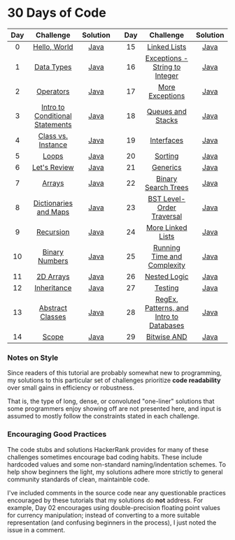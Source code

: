 # 30 Days of Code

| Day |                                              Challenge                                             |                                                                     Solution                                                                    |   | Day |                                                Challenge                                                |                                                                             Solution                                                                            |
|:---:|:--------------------------------------------------------------------------------------------------:|:-----------------------------------------------------------------------------------------------------------------------------------------------:|:-:|:---:|:-------------------------------------------------------------------------------------------------------:|:---------------------------------------------------------------------------------------------------------------------------------------------------------------:|
|  0  |                [Hello, World](https://www.hackerrank.com/challenges/30-hello-world)                |            [Java](https://github.com/clfm/HackerRank/blob/master/30%20Days%20of%20Code/Day%2000%20-%20Hello%2C%20World/Solution.java)           |   |  15 |                   [Linked Lists](https://www.hackerrank.com/challenges/30-linked-list)                  |                     [Java](https://github.com/clfm/HackerRank/blob/master/30%20Days%20of%20Code/Day%2015%20-%20Linked%20Lists/Solution.java)                    |
|  1  |                  [Data Types](https://www.hackerrank.com/challenges/30-data-types)                 |              [Java](https://github.com/clfm/HackerRank/blob/master/30%20Days%20of%20Code/Day%2001%20-%20Data%20Types/Solution.java)             |   |  16 | [Exceptions - String to Integer](https://www.hackerrank.com/challenges/30-exceptions-string-to-integer) |         [Java](https://github.com/clfm/HackerRank/blob/master/30%20Days%20of%20Code/Day%2016%20-%20Exceptions%20-%20String%20to%20Integer/Solution.java)        |
|  2  |                   [Operators](https://www.hackerrank.com/challenges/30-operators)                  |               [Java](https://github.com/clfm/HackerRank/blob/master/30%20Days%20of%20Code/Day%2002%20-%20Operators/Solution.java)               |   |  17 |               [More Exceptions](https://www.hackerrank.com/challenges/30-more-exceptions)               |                   [Java](https://github.com/clfm/HackerRank/blob/master/30%20Days%20of%20Code/Day%2017%20-%20More%20Exceptions/Solution.java)                   |
|  3  | [Intro to Conditional Statements](https://www.hackerrank.com/challenges/30-conditional-statements) | [Java](https://github.com/clfm/HackerRank/blob/master/30%20Days%20of%20Code/Day%2003%20-%20Intro%20to%20Conditional%20Statements/Solution.java) |   |  18 |               [Queues and Stacks](https://www.hackerrank.com/challenges/30-queues-stacks)               |                 [Java](https://github.com/clfm/HackerRank/blob/master/30%20Days%20of%20Code/Day%2018%20-%20Queues%20and%20Stacks/Solution.java)                 |
|  4  |          [Class vs. Instance](https://www.hackerrank.com/challenges/30-class-vs-instance)          |          [Java](https://github.com/clfm/HackerRank/blob/master/30%20Days%20of%20Code/Day%2004%20-%20Class%20vs.%20Instance/Person.java)         |   |  19 |                    [Interfaces](https://www.hackerrank.com/challenges/30-interfaces)                    |                       [Java](https://github.com/clfm/HackerRank/blob/master/30%20Days%20of%20Code/Day%2019%20-%20Interfaces/Solution.java)                      |
|  5  |                       [Loops](https://www.hackerrank.com/challenges/30-loops)                      |                 [Java](https://github.com/clfm/HackerRank/blob/master/30%20Days%20of%20Code/Day%2005%20-%20Loops/Solution.java)                 |   |  20 |                       [Sorting](https://www.hackerrank.com/challenges/30-sorting)                       |                        [Java](https://github.com/clfm/HackerRank/blob/master/30%20Days%20of%20Code/Day%2020%20-%20Sorting/Solution.java)                        |
|  6  |                [Let's Review](https://www.hackerrank.com/challenges/30-review-loop)                |             [Java](https://github.com/clfm/HackerRank/blob/master/30%20Days%20of%20Code/Day%2006%20-%20Let's%20Review/Solution.java)            |   |  21 |                      [Generics](https://www.hackerrank.com/challenges/30-generics)                      |                        [Java](https://github.com/clfm/HackerRank/blob/master/30%20Days%20of%20Code/Day%2021%20-%20Generics/Solution.java)                       |
|  7  |                      [Arrays](https://www.hackerrank.com/challenges/30-arrays)                     |                 [Java](https://github.com/clfm/HackerRank/blob/master/30%20Days%20of%20Code/Day%2007%20-%20Arrays/Solution.java)                |   |  22 |           [Binary Search Trees](https://www.hackerrank.com/challenges/30-binary-search-trees)           |                [Java](https://github.com/clfm/HackerRank/blob/master/30%20Days%20of%20Code/Day%2022%20-%20Binary%20Search%20Trees/Solution.java)                |
|  8  |       [Dictionaries and Maps](https://www.hackerrank.com/challenges/30-dictionaries-and-maps)      |       [Java](https://github.com/clfm/HackerRank/blob/master/30%20Days%20of%20Code/Day%2008%20-%20Dictionaries%20and%20Maps/Solution.java)       |   |  23 |            [BST Level-Order Traversal](https://www.hackerrank.com/challenges/30-binary-trees)           |             [Java](https://github.com/clfm/HackerRank/blob/master/30%20Days%20of%20Code/Day%2023%20-%20BST%20Level-Order%20Traversal/Solution.java)             |
|  9  |                   [Recursion](https://www.hackerrank.com/challenges/30-recursion)                  |               [Java](https://github.com/clfm/HackerRank/blob/master/30%20Days%20of%20Code/Day%2009%20-%20Recursion/Solution.java)               |   |  24 |            [More Linked Lists](https://www.hackerrank.com/challenges/30-linked-list-deletion)           |                 [Java](https://github.com/clfm/HackerRank/blob/master/30%20Days%20of%20Code/Day%2024%20-%20More%20Linked%20Lists/Solution.java)                 |
|  10 |              [Binary Numbers](https://www.hackerrank.com/challenges/30-binary-numbers)             |            [Java](https://github.com/clfm/HackerRank/blob/master/30%20Days%20of%20Code/Day%2010%20-%20Binary%20Numbers/Solution.java)           |   |  25 |   [Running Time and Complexity](https://www.hackerrank.com/challenges/30-running-time-and-complexity)   |           [Java](https://github.com/clfm/HackerRank/blob/master/30%20Days%20of%20Code/Day%2025%20-%20Running%20Time%20and%20Complexity/Solution.java)           |
|  11 |                   [2D Arrays](https://www.hackerrank.com/challenges/30-2d-arrays)                  |              [Java](https://github.com/clfm/HackerRank/blob/master/30%20Days%20of%20Code/Day%2011%20-%202D%20Arrays/Solution.java)              |   |  26 |                  [Nested Logic](https://www.hackerrank.com/challenges/30-nested-logic)                  |                     [Java](https://github.com/clfm/HackerRank/blob/master/30%20Days%20of%20Code/Day%2026%20-%20Nested%20Logic/Solution.java)                    |
|  12 |                 [Inheritance](https://www.hackerrank.com/challenges/30-inheritance)                |              [Java](https://github.com/clfm/HackerRank/blob/master/30%20Days%20of%20Code/Day%2012%20-%20Inheritance/Solution.java)              |   |  27 |                       [Testing](https://www.hackerrank.com/challenges/30-testing)                       |                        [Java](https://github.com/clfm/HackerRank/blob/master/30%20Days%20of%20Code/Day%2027%20-%20Testing/Solution.java)                        |
|  13 |            [Abstract Classes](https://www.hackerrank.com/challenges/30-abstract-classes)           |           [Java](https://github.com/clfm/HackerRank/blob/master/30%20Days%20of%20Code/Day%2013%20-%20Abstract%20Classes/Solution.java)          |   |  28 |    [RegEx, Patterns, and Intro to Databases](https://www.hackerrank.com/challenges/30-regex-patterns)   | [Java](https://github.com/clfm/HackerRank/blob/master/30%20Days%20of%20Code/Day%2028%20-%20RegEx%2C%20Patterns%2C%20and%20Intro%20to%20Databases/Solution.java) |
|  14 |                       [Scope](https://www.hackerrank.com/challenges/30-scope)                      |                 [Java](https://github.com/clfm/HackerRank/blob/master/30%20Days%20of%20Code/Day%2014%20-%20Scope/Solution.java)                 |   |  29 |                   [Bitwise AND](https://www.hackerrank.com/challenges/30-bitwise-and)                   |                     [Java](https://github.com/clfm/HackerRank/blob/master/30%20Days%20of%20Code/Day%2029%20-%20Bitwise%20AND/Solution.java)                     |

### Notes on Style

Since readers of this tutorial are probably somewhat new to programming, my solutions to this particular set of challenges prioritize **code readability** over small gains in efficiency or robustness.

That is, the type of long, dense, or convoluted "one-liner" solutions that some programmers enjoy showing off are not presented here, and input is assumed to mostly follow the constraints stated in each challenge.

### Encouraging Good Practices

The code stubs and solutions HackerRank provides for many of these challenges sometimes encourage bad coding habits. These include hardcoded values and some non-standard naming/indentation schemes. To help show beginners the light, my solutions adhere more strictly to general community standards of clean, maintainble code.

I've included comments in the source code near any questionable practices encouraged by these tutorials that my solutions do **not** address. For example, Day 02 encourages using double-precision floating point values for currency manipulation; instead of converting to a more suitable representation (and confusing beginners in the process), I just noted the issue in a comment.
